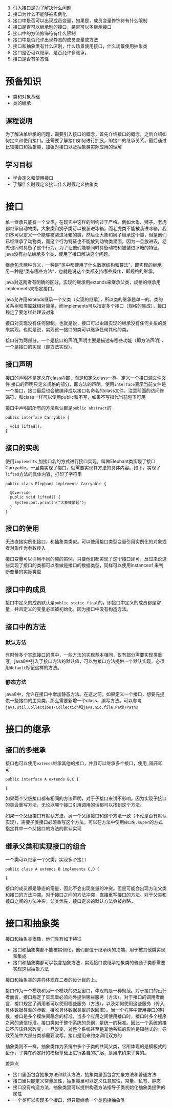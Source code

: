 ##
1. 引入接口是为了解决什么问题
2. 接口为什么不能够被实例化
3. 接口中是否可以出现成员变量，如果是，成员变量修饰符有什么限制
4. 接口是否可以继承别的接口，是否可以多继承接口
5. 接口中的方法修饰符有什么限制
6. 接口中是否允许出现静态的成员变量或方法
7. 接口和抽象类有什么区别，什么场景使用接口，什么场景使用抽象类
8. 接口是否可以继承，是否允许多继承。
9. 接口是否有多态性


# 预备知识

* 类和对象基础
* 类的继承

## 课程说明

为了解决单继承的问题，需要引入接口的概念，首先介绍接口的概念，之后介绍如何定义和使用接口。还需要了解接口如何进行扩展，即接口的继承关系。最后通过比较接口和抽象类，加强对接口以及抽象类实际应用的理解

## 学习目标

- 学会定义和使用接口
- 了解什么时候定义接口什么时候定义抽象类

# 接口

单一继承只能有一个父类，在现实中这样的制约过于严格。例如大象、狮子、老虎都继承自动物类，大象类和狮子类可以被装进冰箱，而老虎类不能被装进冰箱。我们本可以定义一个能够被装进冰箱的类，然后让大象和狮子继承这个类，但是他们已经继承了动物类，而这个行为特征也不能放到动物类里面，因为一旦放进去，老虎也同时具备了这个行为。为了让他们能够同时具备动物和被装进冰箱的特征，java没有办法继承多个类，使用了接口解决这个问题。

继承包含两种含义，一种是“类中都使用了什么数据结构和算法”，即实现的继承。另一种是“类有哪些方法”，也就是说这个类都支持哪些操作，即规格的继承。

java对这两者有明确的区分，实现的继承用extends来继承父类，规格的继承用implements来指定接口。

java允许用extends继承一个父类（实现的继承），所以类的继承是单一的。类的关系树和类库就相对简单，而implements可以指定多个接口（规格的集成），接口规定了要怎样处理该对象

接口对实现没有任何限制。也就是说，接口可以由跟实现的继承没有任何关系的类来实现。也就是说，实现这一接口的类可以继承任何其他的类。

接口分为两部分，一个是接口的声明,声明主要是描述有哪些功能（即方法声明），一个是接口的实现（即方法实现）。

## 接口声明

接口的声明不是定义在class内部，而是和定义class一样，定义一个接口源文件文件 接口的声明只定义规格的部分，即方法的声明。使用`interface`表示当前文件是一个接口，接口最后也会被编译成以接口名命名的class文件，注意前面的访问修饰符，和class一样可以使用public和不写，如果不写指代当前包下可用

接口中声明的所有的方法默认都是`public abstract`的

```
public interface Carryable {

  void lifted();
}
```

## 接口的实现

使用`implements` 加接口名的方式进行接口实现。叫做Elephant类实现了接口Carryable。一旦类实现了接口，就需要实现其方法的具体内容。如下，实现了`lifted`方法的具体内容，打印了字符串

```
public class Elephant implements Carryable {

  @Override
  public void lifted() {
    System.out.println("大象被举起");
  }
}
```

## 接口的使用

无法直接实例化接口，和抽象类类似。可以使用接口类型变量引用实例化的对象或者对象作为参数传入

接口变量可以引用不同的类的实例，只要他们都实现了这个接口即可，反过来说这些实现了接口的类都可以看做是接口的数据类型，同样可以使用instanceof 来判断变量的实际类型

## 接口中的成员

接口中定义的成员默认是`public static final`的，即接口中定义的成员都是常量，并且定义的变量必须被初始化。因为接口中没有构造方法。

## 接口中的方法

### 默认方法

有时候多个实现接口的类中，一些方法的实现基本相同，仅有部分需要实现类重写，java8中引入了接口方法的默认值，可以为接口方法提供一个默认实现。必须用`default`标记这样的方法。

### 静态方法

java8中，允许在接口中增加静态方法。在这之前，如果定义一个接口，想要先提供一些接口的工具类，那么需要新增一个class，编写方法。可以参考 `java.util.Collections/Collection`和`java.nio.file.Path/Paths`

# 接口的继承

## 接口的多继承

接口也可以使用`extends`继承其他的接口，并且可以继承多个接口，使用`,`隔开即可

```
public interface A extends B,C {
    
}
```

如果两个父级接口都有相同的方法声明，对于子接口来讲不影响。因为实现子接口的类会重写方法，无论以哪个接口引用调用的话都可以找到这个方法。

如果一个父级接口有默认方法，另一个父级接口和这个方法一致（不论是否有默认实现），需要子类接口必须重写这个方法，可以在方法中使用`接口名.super`的方式指定其中一个父接口的方法的默认实现

## 继承父类和实现接口的组合

一个类可以继承一个父类，实现多个接口

```
public class A extends B implements C,D {
    
}
```

接口的成员都是静态的常量，因此不会出现变量的冲突。但是可能会出现方法父类和接口的方法冲突。对于接口之间的方法冲突，直接重写接口的方法。对于父类和接口之间的方法冲突，父类优先，接口定义的默认方法会被忽略。

# 接口和抽象类

接口和抽象类很像，他们具有如下特征

- 接口和抽象类都不能被实例化，他们都位于继承树的顶端，用于被其他类实现和集成
- 接口和抽象类都可以包含抽象方法，实现接口或继承抽象类的普通子类都需要实现这些抽象方法

接口和抽象类的差异体现在二者的设计目的上。

接口作为一个模块和另一个模块的交互窗口，体现的是一种规范。对于接口的设计者而言，接口规定了实现着必须向外提供哪些服务（方法）。对于接口的调用者而言，接口规定了调用者可以使用哪些服务（方法），以及如何使用这些服务（传入具体数据类型的参数，接收具体数据类型的返回值）。当一个程序中使用接口的时候，接口是多个模块间耦合的标准，当多个应用之间使用接口时，接口时多个程序之间的通信标准。接口类似于整个系统的总纲，是统一的标准。因此一个系统的接口不应该经常改变，一旦改变，对整个系统甚至是其他系统的影响是辐射式的，导致系统中大部分类都需要改写。接口是用来约束调用双方的

抽象类则不一样，抽象类作为系统中多个子类的共同父类，它所体现的是模板式的设计，子类在约定好的模板基础上进行各自的扩展，是用来约束子类的。

差异点

- 接口里面包含抽象方法和默认方法，抽象类里面包含抽象方法和普通方法
- 接口里只能定义常量属性，抽象类里可以定义任意属性，常量、私有、静态
- 接口没有构造方法，抽象类里可以提供构造方法指导子类初始化抽象类提供的属性
- 一个类可以实现多个接口，但只能继承一个类包括抽象类
